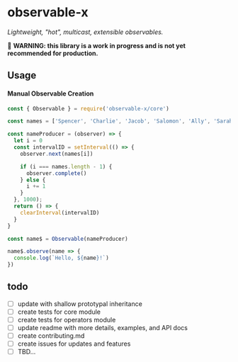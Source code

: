 # observable-x
*Lightweight, "hot", multicast, extensible observables.*

🛑 **WARNING: this library is a work in progress and is not yet recommended for production.**

## Usage
#### Manual Observable Creation
```javascript
const { Observable } = require('observable-x/core')

const names = ['Spencer', 'Charlie', 'Jacob', 'Salomon', 'Ally', 'Sarah', 'Mickey']

const nameProducer = (observer) => {
  let i = 0
  const intervalID = setInterval(() => {
    observer.next(names[i])

    if (i === names.length - 1) {
      observer.complete()
    } else {
      i += 1
    }
  }, 1000);
  return () => {
    clearInterval(intervalID)
  }
}

const name$ = Observable(nameProducer)

name$.observe(name => {
  console.log(`Hello, ${name}!`)
})
```

## todo
- [ ] update with shallow prototypal inheritance
- [ ] create tests for core module
- [ ] create tests for operators module
- [ ] update readme with more details, examples, and API docs
- [ ] create contributing.md
- [ ] create issues for updates and features
- [ ] TBD...
